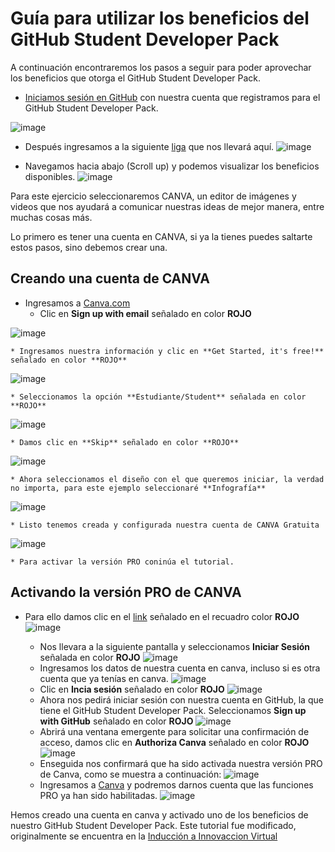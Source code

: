 # Guía para utilizar los beneficios del GitHub Student Developer Pack

A continuación encontraremos los pasos a seguir para poder aprovechar los beneficios que otorga el GitHub Student Developer Pack.
* [Iniciamos sesión en GitHub](https://github.com/login) con nuestra cuenta que registramos para el GitHub Student Developer Pack. 

![image](https://user-images.githubusercontent.com/2883426/169739541-44b75496-b894-4d7d-91d6-e3b7253ae42a.png)

* Después ingresamos a la siguiente [liga](https://education.github.com/pack/offers) que nos llevará aquí.
![image](https://user-images.githubusercontent.com/2883426/169739561-f833f46a-e146-49e8-9ed7-6ed62f79facb.png)
    
* Navegamos hacia abajo (Scroll up) y podemos visualizar los beneficios disponibles.
![image](https://user-images.githubusercontent.com/2883426/169739578-25157a42-8948-407a-a290-989bc7c640b6.png)

Para este ejercicio seleccionaremos CANVA, un editor de imágenes y videos que nos ayudará a comunicar nuestras ideas de mejor manera, entre muchas cosas más.

Lo primero es tener una cuenta en CANVA, si ya la tienes puedes saltarte estos pasos, sino debemos crear una.
## Creando una cuenta de CANVA
* Ingresamos a [Canva.com](https://www.canva.com/)
    * Clic en **Sign up with email** señalado en color **ROJO**
   
![image](https://user-images.githubusercontent.com/2883426/169739592-bd8240fa-8bbd-46dd-8c98-5c8a5c0d12ae.png)

    * Ingresamos nuestra información y clic en **Get Started, it's free!** señalado en color **ROJO**
    
![image](https://user-images.githubusercontent.com/2883426/169739606-d3be6c23-eb7b-4395-9082-afb1b75fffeb.png)

    * Seleccionamos la opción **Estudiante/Student** señalada en color **ROJO**
    
![image](https://user-images.githubusercontent.com/2883426/169739618-19b62adc-4ceb-45b0-9277-322a818fc441.png)

    * Damos clic en **Skip** señalado en color **ROJO**
    
![image](https://user-images.githubusercontent.com/2883426/169739635-14888132-939a-4184-9070-842f5df3cd2c.png)

    * Ahora seleccionamos el diseño con el que queremos iniciar, la verdad no importa, para este ejemplo seleccionaré **Infografía** 
    
![image](https://user-images.githubusercontent.com/2883426/169739650-abd78ed7-f801-47d2-bf01-8382af95c63e.png)

    * Listo tenemos creada y configurada nuestra cuenta de CANVA Gratuita
    
![image](https://user-images.githubusercontent.com/2883426/169739661-961b2eb6-96e1-48e3-8bd4-b656c6a58ac1.png)

    * Para activar la versión PRO coninúa el tutorial.  
    
## Activando la versión PRO de CANVA
* Para ello damos clic en el [link](https://www.canva.com/education/github/) señalado en el recuadro color **ROJO**
![image](https://user-images.githubusercontent.com/2883426/169739678-db0a85bb-5782-4216-8544-d2e6c59f5b87.png)
    
    * Nos llevara a la siguiente pantalla y seleccionamos **Iniciar Sesión** señalada en color **ROJO**
![image](https://user-images.githubusercontent.com/2883426/169739695-6971ab01-df63-4b6f-91f8-038799e31be9.png)
    * Ingresamos los datos de nuestra cuenta en canva, incluso si es otra cuenta que ya tenías en canva.
![image](https://user-images.githubusercontent.com/2883426/169739715-c176c537-0ce6-4607-ae2f-64e40658194c.png)
    * Clic en **Incia sesión** señalado en color **ROJO**
![image](https://user-images.githubusercontent.com/2883426/169739733-553c4f33-4536-4f72-8785-b3ab6b564264.png)
    * Ahora nos pedirá iniciar sesión con nuestra cuenta en GitHub, la que tiene el GitHub Student Developer Pack. Seleccionamos **Sign up with GitHub** señalado en color **ROJO**
![image](https://user-images.githubusercontent.com/2883426/169740102-40a6d1ff-71d5-4012-b5b4-7908e7698bdf.png)
    * Abrirá una ventana emergente para solicitar una confirmación de acceso, damos clic en **Authoriza Canva** señalado en color **ROJO**
![image](https://user-images.githubusercontent.com/2883426/169740133-088ae583-124e-4507-9049-9ba0a3828589.png)
    * Enseguida nos confirmará que ha sido activada nuestra versión PRO de Canva, como se muestra a continuación:
![image](https://user-images.githubusercontent.com/2883426/169740148-656c2f29-7741-4afe-a7b9-6e0845750f61.png)
    * Ingresamos a [Canva](https://canva.com) y podremos darnos cuenta que las funciones PRO ya han sido habilitadas.
![image](https://user-images.githubusercontent.com/2883426/169740161-c19f6299-caac-49db-9a73-86c281113398.png)
        
Hemos creado una cuenta en canva y activado uno de los beneficios de nuestro GitHub Student Developer Pack.
Este tutorial fue modificado, originalmente se encuentra en la [Inducción a Innovaccion Virtual](https://github.com/innovaccion-virtual/onboarding-github-innovaccion/blob/master/Tutoriales/articles/Canva.md)
